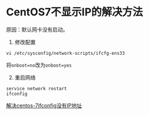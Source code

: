 # CentOS7不显示IP的解决方法

原因：默认网卡没有启动。

1. 修改配置

```
vi /etc/sysconfig/network-scripts/ifcfg-ens33
```

将`onboot=no`改为`onboot=yes`

2. 重启网络

```
service network restart
ifconfig
```

[解决centos-7ifconfig没有IP地址](https://blog.csdn.net/zhaohangbo/article/details/106025932)
